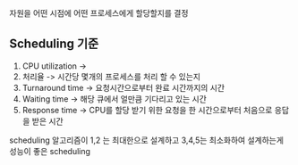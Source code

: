 자원을 어떤 시점에 어떤 프로세스에게 할당할지를 결정

## Scheduling 기준
1. CPU utilization ->  
2. 처리율 -> 시간당 몇개의 프로세스를 처리 할 수 있는지
3. Turnaround time -> 요청시간으로부터 완료 시간까지의 시간 
4. Waiting time -> 해당 큐에서 얼만큼 기다리고 있는 시간
5. Response time -> CPU를 할당 받기 위한 요청을 한 시간으로부터 처음으로 응답을 받은 시간 

scheduling 알고리즘이 1,2 는 최대한으로 설계하고 3,4,5는 최소화하여 설계하는게 성능이 좋은 scheduling 